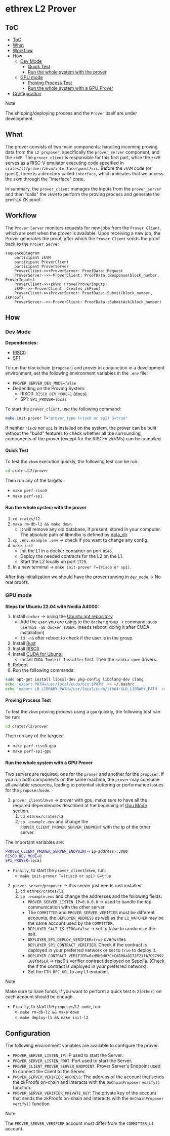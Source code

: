 # ethrex L2 Prover

## ToC

- [ToC](#toc)
- [What](#what)
- [Workflow](#workflow)
- [How](#how)
  - [Dev Mode](#dev-mode)
    - [Quick Test](#quick-test)
    - [Run the whole system with the prover](#run-the-whole-system-with-the-prover)
  - [GPU mode](#gpu-mode)
    - [Proving Process Test](#proving-process-test)
    - [Run the whole system with a GPU Prover](#run-the-whole-system-with-a-gpu-prover)
- [Configuration](#configuration)

>[!NOTE]
> The shipping/deploying process and the `Prover` itself are under development.

## What

The prover consists of two main components: handling incoming proving data from the `L2 proposer`, specifically the `prover_server` component, and the `zkVM`. The `prover_client` is responsible for this first part, while the `zkVM` serves as a RISC-V emulator executing code specified in `crates/l2/prover/zkvm/interface/guest/src`.
Before the `zkVM` code (or guest), there is a directory called `interface`, which indicates that we access the `zkVM` through the "interface" crate.

In summary, the `prover_client` manages the inputs from the `prover_server` and then "calls" the `zkVM` to perform the proving process and generate the `groth16` ZK proof.

## Workflow

The `Prover Server` monitors requests for new jobs from the `Prover Client`, which are sent when the prover is available. Upon receiving a new job, the Prover generates the proof, after which the `Prover Client` sends the proof back to the `Prover Server`.

```mermaid
sequenceDiagram
    participant zkVM
    participant ProverClient
    participant ProverServer
    ProverClient->>+ProverServer: ProofData::Request
    ProverServer-->>-ProverClient: ProofData::Response(block_number, ProverInputs)
    ProverClient->>+zkVM: Prove(ProverInputs)
    zkVM-->>-ProverClient: Creates zkProof
    ProverClient->>+ProverServer: ProofData::Submit(block_number, zkProof)
    ProverServer-->>-ProverClient: ProofData::SubmitAck(block_number)
```

## How

### Dev Mode

**Dependencies:**
- [RISC0](https://dev.risczero.com/api/zkvm/install)
- [SP1](https://docs.succinct.xyz/docs/getting-started/install)

To run the blockchain (`proposer`) and prover in conjunction in a development environment, set the following environment variables in the `.env` file:
- `PROVER_SERVER_DEV_MODE=false`
- Depending on the Proving System:
  - RISC0: `RISC0_DEV_MODE=1` [(docs)](https://dev.risczero.com/api/generating-proofs/dev-mode)
  - SP1: `SP1_PROVER=local`

To start the `prover_client`, use the following command:

```sh
make init-prover T="prover_type (risc0 or sp1) G=true"
```

If neither `risc0` nor `sp1` is installed on the system, the prover can be built without the "build" features to check whether all the surrounding components of the prover (except for the RISC-V zkVMs) can be compiled.

#### Quick Test

To test the `zkvm` execution quickly, the following test can be run:

```sh
cd crates/l2/prover
```

Then run any of the targets:
- `make perf-risc0`
- `make perf-sp1`

#### Run the whole system with the prover

1. `cd crates/l2`
2. `make rm-db-l2 && make down`
   - It will remove any old database, if present, stored in your computer. The absolute path of libmdbx is defined by [data_dir](https://docs.rs/dirs/latest/dirs/fn.data_dir.html).
3. `cp .env.example .env` &rarr; check if you want to change any config.
4. `make init`
   - Init the L1 in a docker container on port `8545`.
   - Deploy the needed contracts for the L2 on the L1.
   - Start the L2 locally on port `1729`.
5. In a new terminal &rarr; `make init-prover T=(risc0 or sp1)`.

After this initialization we should have the prover running in `dev_mode` &rarr; No real proofs.

### GPU mode

**Steps for Ubuntu 22.04 with Nvidia A4000:**

1. Install `docker` &rarr; using the [Ubuntu apt repository](https://docs.docker.com/engine/install/ubuntu/#install-using-the-repository)
   - Add the `user` you are using to the `docker` group &rarr; command: `sudo usermod -aG docker $USER`. (needs reboot, doing it after CUDA installation)
   - `id -nG` after reboot to check if the user is in the group.
2. Install [Rust](https://www.rust-lang.org/tools/install)
3. Install [RISC0](https://dev.risczero.com/api/zkvm/install)
4. Install [CUDA for Ubuntu](https://developer.nvidia.com/cuda-downloads?target_os=Linux&target_arch=x86_64&Distribution=Ubuntu&target_version=22.04&target_type=deb_local)
   - Install `CUDA Toolkit Installer` first. Then the `nvidia-open` drivers.
5. Reboot
6. Run the following commands:

```sh
sudo apt-get install libssl-dev pkg-config libclang-dev clang
echo 'export PATH=/usr/local/cuda/bin:$PATH' >> ~/.bashrc
echo 'export LD_LIBRARY_PATH=/usr/local/cuda/lib64:$LD_LIBRARY_PATH' >> ~/.bashrc
```

#### Proving Process Test

To test the `zkvm` proving process using a `gpu` quickly, the following test can be run:

```sh
cd crates/l2/prover
```

Then run any of the targets:
- `make perf-risc0-gpu`
- `make perf-sp1-gpu`

#### Run the whole system with a GPU Prover

Two servers are required: one for the `prover` and another for the `proposer`. If you run both components on the same machine, the `prover` may consume all available resources, leading to potential stuttering or performance issues for the `proposer`/`node`.

1. `prover_client`/`zkvm` &rarr; prover with gpu, make sure to have all the required dependencies described at the beginning of [Gpu Mode](#gpu-mode) section.
    1. `cd ethrex/crates/l2`
    2. `cp .example.env` and change the `PROVER_CLIENT_PROVER_SERVER_ENDPOINT` with the ip of the other server.

The important variables are:

```sh
PROVER_CLIENT_PROVER_SERVER_ENDPOINT=<ip-address>:3000
RISC0_DEV_MODE=0
SP1_PROVER=local
```

- `Finally`, to start the `prover_client`/`zkvm`, run:
   - `make init-prover T=(risc0 or sp1) G=true`

2. `prover_server`/`proposer` &rarr; this server just needs rust installed.
    1. `cd ethrex/crates/l2`
    2. `cp .example.env` and change the addresses and the following fields:
       - `PROVER_SERVER_LISTEN_IP=0.0.0.0` &rarr; used to handle the tcp communication with the other server.
       - The `COMMITTER` and `PROVER_SERVER_VERIFIER` must be different accounts, the `DEPLOYER_ADDRESS` as well as the `L1_WATCHER` may be the same account used by the `COMMITTER`.
       - `DEPLOYER_SALT_IS_ZERO=false` &rarr; set to false to randomize the salt.
       - `DEPLOYER_SP1_DEPLOY_VERIFIER=true` overwrites `DEPLOYER_SP1_CONTRACT_VERIFIER`. Check if the contract is deployed in your preferred network or set to `true` to deploy it.
       - `DEPLOYER_CONTRACT_VERIFIER=0xd9b0d07CeCd808a8172F21fA7C97992168f045CA` &rarr; risc0’s verifier contract deployed on Sepolia. (Check the if the contract is deployed in your preferred network).
       - Set the `ETH_RPC_URL` to any L1 endpoint.

>[!NOTE]
> Make sure to have funds, if you want to perform a quick test `0.2[ether]` on each account should be enough.

- `Finally`, to start the `proposer`/`l2 node`, run:
   - `make rm-db-l2 && make down`
   - `make deploy-l1 && make init-l2`

## Configuration

The following environment variables are available to configure the prover:

- `PROVER_SERVER_LISTEN_IP`: IP used to start the Server.
- `PROVER_SERVER_LISTEN_PORT`: Port used to start the Server.
- `PROVER_CLIENT_PROVER_SERVER_ENDPOINT`: Prover Server's Endpoint used to connect the Client to the Server.
- `PROVER_SERVER_VERIFIER_ADDRESS`: The address of the account that sends the zkProofs on-chain and interacts with the `OnChainProposer` `verify()` function.
- `PROVER_SERVER_VERIFIER_PRIVATE_KEY`: The private key of the account that sends the zkProofs on-chain and interacts with the `OnChainProposer` `verify()` function.

>[!NOTE]
> The `PROVER_SERVER_VERIFIER` account must differ from the `COMMITTER_L1` account.
